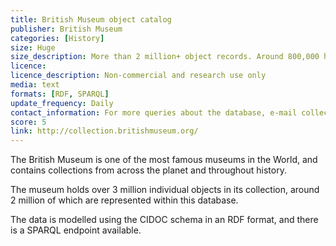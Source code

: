 ```yaml
---
title: British Museum object catalog
publisher: British Museum
categories: [History]
size: Huge
size_description: More than 2 million+ object records. Around 800,000 have images.
licence: 
licence_description: Non-commercial and research use only
media: text
formats: [RDF, SPARQL]
update_frequency: Daily
contact_information: For more queries about the database, e-mail collectiondatabase@britishmuseum.org  
score: 5
link: http://collection.britishmuseum.org/
---
```


The British Museum is one of the most famous museums in the World, and contains collections from across the planet and throughout history.

The museum holds over 3 million individual objects in its collection, around 2 million of which are represented within this database.

The data is modelled using the CIDOC schema in an RDF format, and there is a SPARQL endpoint available.